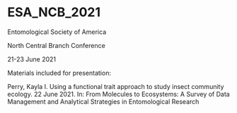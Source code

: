 # ESA_NCB_2021

Entomological Society of America

North Central Branch Conference 

21-23 June 2021

Materials included for presentation:

Perry, Kayla I. Using a functional trait approach to study insect community ecology. 22 June 2021.
In: From Molecules to Ecosystems: A Survey of Data Management and Analytical Strategies in Entomological Research
